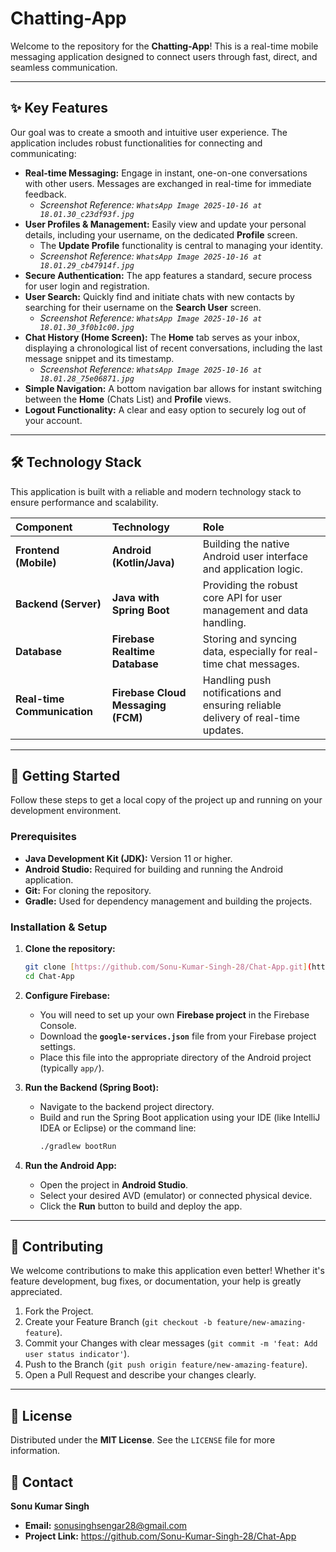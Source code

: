 # Chatting-App

Welcome to the repository for the **Chatting-App**! This is a real-time mobile messaging application designed to connect users through fast, direct, and seamless communication.

---

## ✨ Key Features

Our goal was to create a smooth and intuitive user experience. The application includes robust functionalities for connecting and communicating:

* **Real-time Messaging:** Engage in instant, one-on-one conversations with other users. Messages are exchanged in real-time for immediate feedback.
    * *Screenshot Reference: `WhatsApp Image 2025-10-16 at 18.01.30_c23df93f.jpg`*
* **User Profiles & Management:** Easily view and update your personal details, including your username, on the dedicated **Profile** screen.
    * The **Update Profile** functionality is central to managing your identity.
    * *Screenshot Reference: `WhatsApp Image 2025-10-16 at 18.01.29_cb47914f.jpg`*
* **Secure Authentication:** The app features a standard, secure process for user login and registration.
* **User Search:** Quickly find and initiate chats with new contacts by searching for their username on the **Search User** screen.
    * *Screenshot Reference: `WhatsApp Image 2025-10-16 at 18.01.30_3f0b1c00.jpg`*
* **Chat History (Home Screen):** The **Home** tab serves as your inbox, displaying a chronological list of recent conversations, including the last message snippet and its timestamp.
    * *Screenshot Reference: `WhatsApp Image 2025-10-16 at 18.01.28_75e06871.jpg`*
* **Simple Navigation:** A bottom navigation bar allows for instant switching between the **Home** (Chats List) and **Profile** views.
* **Logout Functionality:** A clear and easy option to securely log out of your account.

---

## 🛠️ Technology Stack

This application is built with a reliable and modern technology stack to ensure performance and scalability.

| Component | Technology | Role |
| :--- | :--- | :--- |
| **Frontend (Mobile)** | **Android (Kotlin/Java)** | Building the native Android user interface and application logic. |
| **Backend (Server)** | **Java with Spring Boot** | Providing the robust core API for user management and data handling. |
| **Database** | **Firebase Realtime Database** | Storing and syncing data, especially for real-time chat messages. |
| **Real-time Communication** | **Firebase Cloud Messaging (FCM)** | Handling push notifications and ensuring reliable delivery of real-time updates. |

---

## 🚀 Getting Started

Follow these steps to get a local copy of the project up and running on your development environment.

### Prerequisites

* **Java Development Kit (JDK):** Version 11 or higher.
* **Android Studio:** Required for building and running the Android application.
* **Git:** For cloning the repository.
* **Gradle:** Used for dependency management and building the projects.

### Installation & Setup

1.  **Clone the repository:**

    ```bash
    git clone [https://github.com/Sonu-Kumar-Singh-28/Chat-App.git](https://github.com/Sonu-Kumar-Singh-28/Chat-App.git)
    cd Chat-App
    ```

2.  **Configure Firebase:**
    * You will need to set up your own **Firebase project** in the Firebase Console.
    * Download the **`google-services.json`** file from your Firebase project settings.
    * Place this file into the appropriate directory of the Android project (typically `app/`).

3.  **Run the Backend (Spring Boot):**
    * Navigate to the backend project directory.
    * Build and run the Spring Boot application using your IDE (like IntelliJ IDEA or Eclipse) or the command line:
        ```bash
        ./gradlew bootRun
        ```

4.  **Run the Android App:**
    * Open the project in **Android Studio**.
    * Select your desired AVD (emulator) or connected physical device.
    * Click the **Run** button to build and deploy the app.

---

## 🤝 Contributing

We welcome contributions to make this application even better! Whether it's feature development, bug fixes, or documentation, your help is greatly appreciated.

1.  Fork the Project.
2.  Create your Feature Branch (`git checkout -b feature/new-amazing-feature`).
3.  Commit your Changes with clear messages (`git commit -m 'feat: Add user status indicator'`).
4.  Push to the Branch (`git push origin feature/new-amazing-feature`).
5.  Open a Pull Request and describe your changes clearly.

---

## 📄 License

Distributed under the **MIT License**. See the `LICENSE` file for more information.

## 📧 Contact

**Sonu Kumar Singh**
* **Email:** sonusinghsengar28@gmail.com
* **Project Link:** https://github.com/Sonu-Kumar-Singh-28/Chat-App
